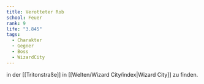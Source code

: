```yaml
---
title: Verotteter Rob
school: Feuer
rank: 9
life: "3.845"
tags:
  - Charakter
  - Gegner
  - Boss
  - WizardCity
---
```

in der [[Tritonstraße]] in [[Welten/Wizard City/index|Wizard City]] zu finden.